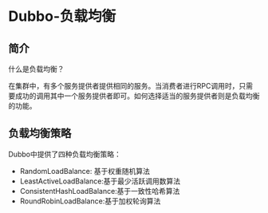 # Dubbo-负载均衡

## 简介

什么是负载均衡？

在集群中，有多个服务提供者提供相同的服务。当消费者进行RPC调用时，只需要成功的调用其中一个服务提供者即可。如何选择适当的服务提供者则是负载均衡的功能。

## 负载均衡策略

Dubbo中提供了四种负载均衡策略：

- RandomLoadBalance: 基于权重随机算法
- LeastActiveLoadBalance:基于最少活跃调用数算法
- ConsistentHashLoadBalance:基于一致性哈希算法
- RoundRobinLoadBalance:基于加权轮询算法

